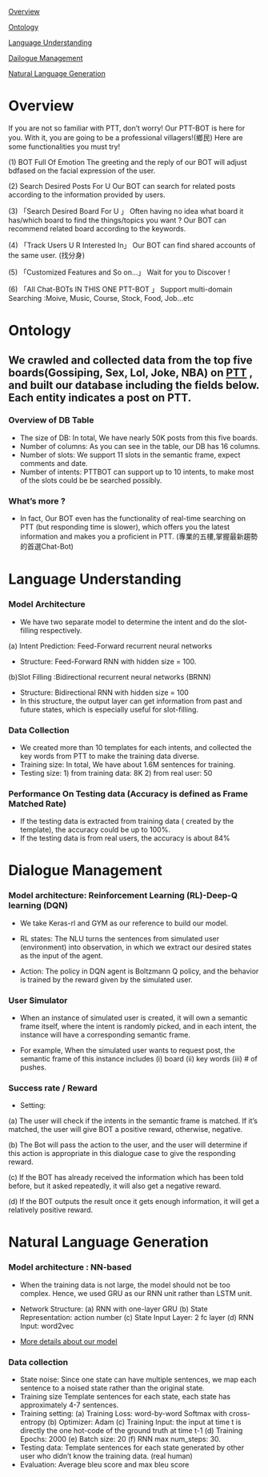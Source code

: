 [Overview](#overview)

[Ontology](#ontology)

[Language Understanding](#language-understanding)

[Dailogue Management](#dialogue-management)

[Natural Language Generation](#natural-language-generation)

# Overview

If you are not so familiar with PTT, don’t worry! Our PTT-BOT is here for you.
With it, you are going to be a professional villagers!(鄉民)
Here are some functionalities you must try!

(1) BOT Full Of Emotion
The greeting and the reply of our BOT will adjust bdfased on the facial expression of the
user.

(2) Search Desired Posts For U
Our BOT can search for related posts according to the information provided by
users.

(3) 「Search Desired Board For U 」
Often having no idea what board it has/which board to find the things/topics you want ?
Our BOT can recommend related board according to the keywords.

(4) 「Track Users U R Interested In」
Our BOT can find shared accounts of the same user. (找分身)

(5) 「Customized Features and So on...」
Wait for you to Discover !

(6) 「All Chat-BOTs IN THIS ONE PTT-BOT 」
Support multi-domain Searching :Moive, Music, Course, Stock, Food, Job...etc

# Ontology
## We crawled and collected data from the top five boards(Gossiping, Sex, Lol, Joke, NBA) on [PTT](https://www.ptt.cc/bbs/hotboards.html) , and built our database including the fields below. Each entity indicates a post on PTT.

### Overview of DB Table
- The size of DB: In total, We have nearly 50K posts from this five boards.
- Number of columns: As you can see in the table, our DB has 16 columns.
- Number of slots: We support 11 slots in the semantic frame, expect comments and date.
- Number of intents: PTTBOT can support up to 10 intents, to make most of the slots could be be searched possibly.

### What’s more ?
- In fact, Our BOT even has the functionality of real-time searching on PTT (but responding time is slower), which offers you the latest information and makes you a proficient in PTT.
(專業的五樓,掌握最新趨勢的首選Chat-Bot)

# Language Understanding
### Model Architecture
- We have two separate model to determine the intent and do the slot-filling respectively.

(a) Intent Prediction: Feed-Forward recurrent neural networks
- Structure: Feed-Forward RNN with hidden size = 100.

(b)Slot Filling :Bidirectional recurrent neural networks (BRNN)
- Structure: Bidirectional RNN with hidden size = 100
- In this structure, the output layer can get information from past and future states, which is especially useful for slot-filling.

### Data Collection
- We created more than 10 templates for each intents, and collected the key words from PTT
to make the training data diverse.
- Training size: In total, We have about 1.6M sentences for training.
- Testing size: 1) from training data: 8K 2) from real user: 50

### Performance On Testing data (Accuracy is defined as Frame Matched Rate)
- If the testing data is extracted from training data ( created by the template), the accuracy could be up to 100%.
- If the testing data is from real users, the accuracy is about 84%

# Dialogue Management

### Model architecture: Reinforcement Learning (RL)-Deep-Q learning (DQN)

- We take Keras-rl and GYM as our reference to build our model.

- RL states: The NLU turns the sentences from simulated user (environment) into observation, in which we extract our desired states as the input of the agent.

- Action: The policy in DQN agent is Boltzmann Q policy, and the behavior is trained by the reward given by the simulated user.

### User Simulator

- When an instance of simulated user is created, it will own a semantic frame itself, where
the intent is randomly picked, and in each intent, the instance will have a corresponding
semantic frame.

- For example, When the simulated user wants to request post, the semantic frame of this instance includes (i) board (ii) key words (iii) # of pushes.

### Success rate / Reward

- Setting:

(a) The user will check if the intents in the semantic frame is
matched. If it’s matched, the user will give BOT a positive
reward, otherwise, negative.

(b) The Bot will pass the action to the user, and the user will
determine if this action is appropriate in this dialogue case to give the responding reward.

(c) If the BOT has already received the information which has been told before, but it asked
repeatedly, it will also get a negative reward.

(d) If the BOT outputs the result once it gets enough information, it will get a relatively
positive reward.

# Natural Language Generation

### Model architecture : NN-based

- When the training data is not large, the model should not be too complex. Hence, we used GRU as our
RNN unit rather than LSTM unit.

- Network Structure: (a) RNN with one-layer GRU (b) State Representation: action number (c) State Input Layer: 2 fc layer (d) RNN Input: word2vec

* [More details about our model](http://ppt.cc/TW1NU)

### Data collection
- State noise: Since one state can have multiple sentences, we map each sentence to a noised state rather
than the original state.
- Training size Template sentences for each state, each state has approximately 4-7 sentences.
- Training setting: (a) Training Loss: word-by-word Softmax with cross-entropy (b) Optimizer: Adam
(c) Training Input: the input at time t is directly the one hot-code of the ground truth at time t-1
(d) Training Epochs: 2000 (e) Batch size: 20 (f) RNN max num_steps: 30.
- Testing data: Template sentences for each state generated by other user who didn’t know the training
data. (real human)
- Evaluation: Average bleu score and max bleu score
